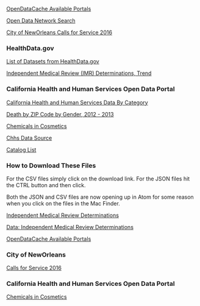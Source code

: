
[OpenDataCache Available Portals](http://www.opendatacache.com/)

[Open Data Network Search](https://www.opendatanetwork.com/)

[City of NewOrleans Calls for Service 2016](https://data.nola.gov/Public-Safety-and-Preparedness/Calls-for-Service-2016/wgrp-d3ma)

### HealthData.gov

[List of Datasets from HealthData.gov](https://www.healthdata.gov/search/type/dataset)

[Independent Medical Review (IMR) Determinations, Trend](https://www.healthdata.gov/dataset/independent-medical-review-imr-determinations-trend)

### California Health and Human Services Open Data Portal

[California Health and Human Services Data By Category](https://chhs.data.ca.gov/browse?category=Environment)

[Death by ZIP Code by Gender, 2012 - 2013](https://chhs.data.ca.gov/Demographics/Death-by-ZIP-Code-by-Gender-2012-2013/dyjx-mnbh)

[Chemicals in Cosmetics](https://chhs.data.ca.gov/Environment/Chemicals-in-Cosmetics/7kri-yb7t)







[Chhs Data Source](https://www.healthdata.gov/dataset/state-california-chhs-project-open-data-datajson-file)

[Catalog List](https://www.healthdata.gov/search/field_tags/catalog-5446)

### How to Download These Files

For the CSV files simply click on the download link.
For the JSON files hit the CTRL button and then click.

Both the JSON and CSV files are now opening up in Atom for some reason when you click on the files in the Mac Finder.

[Independent Medical Review Determinations](https://www.healthdata.gov/dataset/independent-medical-review-imr-determinations-trend)

[Data: Independent Medical Review Determinations](https://www.healthdata.gov/dataset/independent-medical-review-imr-determinations-trend/resource/e76a63ea-37a5-4cf5-b4b5)


[OpenDataCache Available Portals](http://www.opendatacache.com/)

### City of NewOrleans

[Calls for Service 2016](https://data.nola.gov/Public-Safety-and-Preparedness/Calls-for-Service-2016/wgrp-d3ma)

### California Health and Human Services Open Data Portal

[Chemicals in Cosmetics](https://chhs.data.ca.gov/Environment/Chemicals-in-Cosmetics/7kri-yb7t)
